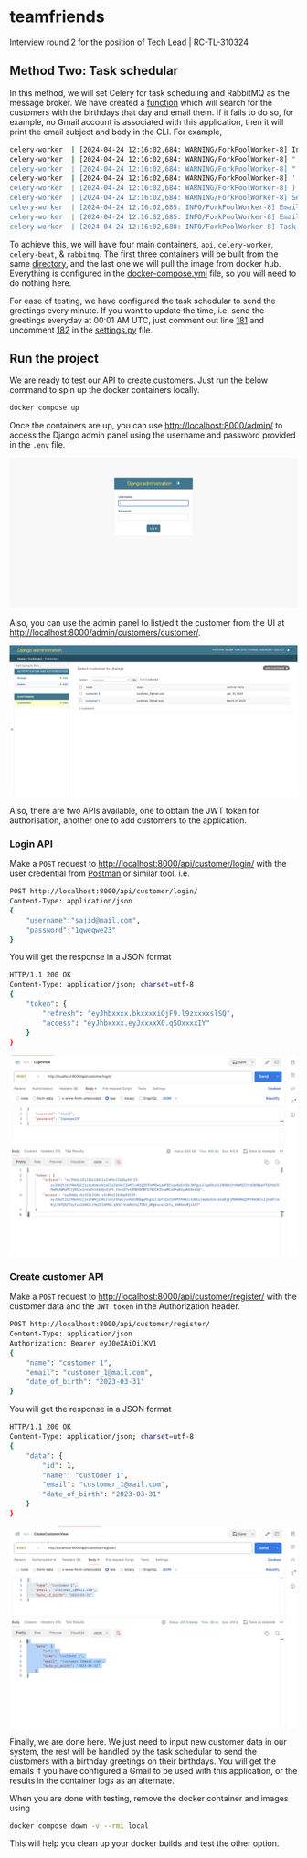 # teamfriends #

Interview round 2 for the position of Tech Lead | RC-TL-310324

## Method Two: Task schedular ##

In this method, we will set Celery for task scheduling and RabbitMQ as the
message broker. We have created a [function](/customers/tasks.py) which will
search for the customers with the birthdays that day and email them. If it
fails to do so, for example, no Gmail account is associated with this
application, then it will print the email subject and body in the CLI.
For example,

```bash
celery-worker  | [2024-04-24 12:16:02,684: WARNING/ForkPoolWorker-8] Invalid address 
celery-worker  | [2024-04-24 12:16:02,684: WARNING/ForkPoolWorker-8] "
celery-worker  | [2024-04-24 12:16:02,684: WARNING/ForkPoolWorker-8] "
celery-worker  | [2024-04-24 12:16:02,684: WARNING/ForkPoolWorker-8] '
celery-worker  | [2024-04-24 12:16:02,684: WARNING/ForkPoolWorker-8] )
celery-worker  | [2024-04-24 12:16:02,684: WARNING/ForkPoolWorker-8] Sender email not configured, printing the email boy in the console instead
celery-worker  | [2024-04-24 12:16:02,685: INFO/ForkPoolWorker-8] Email subject: Happy birthday Customer 3
celery-worker  | [2024-04-24 12:16:02,685: INFO/ForkPoolWorker-8] Email body: Dear Customer 3, happy birthday to you.
celery-worker  | [2024-04-24 12:16:02,688: INFO/ForkPoolWorker-8] Task customers.tasks.send_birthday_email_greetings[01ca04a8-766a-48c4-9d4b-8ac1564cedb0] succeeded in 2.6789230850008607s: None

```

To achieve this, we will have four main containers, `api`, `celery-worker`,
`celery-beat`, & `rabbitmq`. The first three containers will be built from
the same [directory](./), and the last one we will pull the image from docker
hub. Everything is configured in the [docker-compose.yml](/docker-compose.yml)
file, so you will need to do nothing here.

For ease of testing, we have configured the task schedular to send the
greetings every minute. If you want to update the time, i.e. send the
greetings everyday at 00:01 AM UTC, just comment out line
[181](https://gitlab.com/ahmadalsajid/teamfriends/-/blob/schedular/teamfriends/settings.py?ref_type=heads&blame=1#L181) and uncomment
[182](https://gitlab.com/ahmadalsajid/teamfriends/-/blob/schedular/teamfriends/settings.py?ref_type=heads&blame=1#L182)
in the [settings.py](/teamfriends/settings.py) file.

## Run the project ##  

We are ready to test our API to create customers. Just run the below command
to spin up the docker containers locally.

```bash
docker compose up
```

Once the containers are up, you can use <http://localhost:8000/admin/> to access
the Django admin panel using the username and password provided in the `.env` file.

![login page](/screenshots/admin_login.png)

Also, you can use the admin panel to list/edit the customer from the UI at
<http://localhost:8000/admin/customers/customer/>.

![Customer list](/screenshots/list_customers.png)

Also, there are two APIs available, one to obtain the JWT token for
authorisation, another one to add customers to the application.

### Login API ###

Make a `POST` request to <http://localhost:8000/api/customer/login/> with the
user credential from [Postman](https://www.postman.com/) or similar tool. i.e.

```bash
POST http://localhost:8000/api/customer/login/
Content-Type: application/json
{
    "username":"sajid@mail.com",
    "password":"1qweqwe23"
}
```

You will get the response in a JSON format

```bash
HTTP/1.1 200 OK
Content-Type: application/json; charset=utf-8
{
    "token": {
        "refresh": "eyJhbxxxx.bkxxxxiOjF9.l9zxxxxslSQ",
        "access": "eyJhbxxxx.eyJxxxxX0.qSOxxxxIY"
    }
}
```

![Postman login API](/screenshots/login_api.png)

### Create customer API ###

Make a `POST` request to <http://localhost:8000/api/customer/register/> with
the customer data and the `JWT token` in the Authorization header.

```bash
POST http://localhost:8000/api/customer/register/
Content-Type: application/json
Authorization: Bearer eyJ0eXAiOiJKV1
{
    "name": "customer 1",
    "email": "customer_1@mail.com",
    "date_of_birth": "2023-03-31"
}
```

You will get the response in a JSON format

```bash
HTTP/1.1 200 OK
Content-Type: application/json; charset=utf-8
{
    "data": {
        "id": 1,
        "name": "customer 1",
        "email": "customer_1@mail.com",
        "date_of_birth": "2023-03-31"
    }
}
```

![Postman create customer API](/screenshots/create_customer.png)

Finally, we are done here. We just need to input new customer data in our
system, the rest will be handled by the task schedular to send the customers
with a birthday greetings on their birthdays. You will get the emails if you
have configured a Gmail to be used with this application, or the results in the
container logs as an alternate.

When you are done with testing, remove the docker container and images using
```bash
docker compose down -v --rmi local
```
This will help you clean up your docker builds and test the other option.
